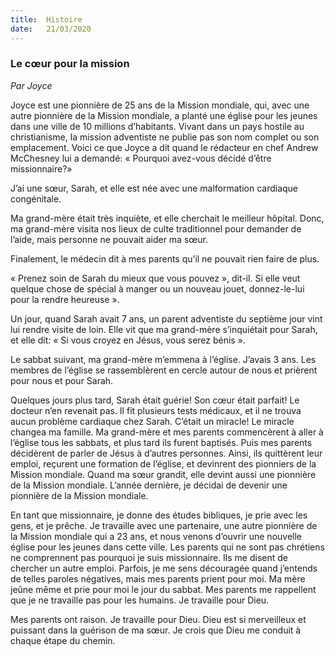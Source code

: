 ```yaml
---
title:  Histoire
date:   21/03/2020
---
```


### Le cœur pour la mission

_Par Joyce_

Joyce est une pionnière de 25 ans de la Mission mondiale, qui, avec une autre pionnière de la Mission mondiale, a planté une église pour les jeunes dans une ville de 10 millions d’habitants. Vivant dans un pays hostile au christianisme, la mission adventiste ne publie pas son nom complet ou son emplacement. Voici ce que Joyce a dit quand le rédacteur en chef Andrew McChesney lui a demandé: « Pourquoi avez-vous décidé d’être missionnaire?»

J’ai une sœur, Sarah, et elle est née avec une malformation cardiaque congénitale.

Ma grand-mère était très inquiète, et elle cherchait le meilleur hôpital. Donc, ma grand-mère visita nos lieux de culte traditionnel pour demander de l’aide, mais personne ne pouvait aider ma sœur.

Finalement, le médecin dit à mes parents qu’il ne pouvait rien faire de plus.

« Prenez soin de Sarah du mieux que vous pouvez », dit-il. Si elle veut quelque chose de spécial à manger ou un nouveau jouet, donnez-le-lui pour la rendre heureuse ».

Un jour, quand Sarah avait 7 ans, un parent adventiste du septième jour vint lui rendre visite de loin. Elle vit que ma grand-mère s’inquiétait pour Sarah, et elle dit: « Si vous croyez en Jésus, vous serez bénis ».

Le sabbat suivant, ma grand-mère m’emmena à l’église. J’avais 3 ans. Les membres de l’église se rassemblèrent en cercle autour de nous et prièrent pour nous et pour Sarah.

Quelques jours plus tard, Sarah était guérie! Son cœur était parfait! Le docteur n’en revenait pas. Il fit plusieurs tests médicaux, et il ne trouva aucun problème cardiaque chez Sarah. C’était un miracle! Le miracle changea ma famille. Ma grand-mère et mes parents commencèrent à aller à l’église tous les sabbats, et plus tard ils furent baptisés. Puis mes parents décidèrent de parler de Jésus à d’autres personnes. Ainsi, ils quittèrent leur emploi, reçurent une formation de l’église, et devinrent des pionniers de la Mission mondiale. Quand ma sœur grandit, elle devint aussi une pionnière de la Mission mondiale. L’année dernière, je décidai de devenir une pionnière de la Mission mondiale.

En tant que missionnaire, je donne des études bibliques, je prie avec les gens, et je prêche. Je travaille avec une partenaire, une autre pionnière de la Mission mondiale qui a 23 ans, et nous venons d’ouvrir une nouvelle église pour les jeunes dans cette ville. Les parents qui ne sont pas chrétiens ne comprennent pas pourquoi je suis missionnaire. Ils me disent de chercher un autre emploi. Parfois, je me sens découragée quand j’entends de telles paroles négatives, mais mes parents prient pour moi. Ma mère jeûne même et prie pour moi le jour du sabbat. Mes parents me rappellent que je ne travaille pas pour les humains. Je travaille pour Dieu.

Mes parents ont raison. Je travaille pour Dieu. Dieu est si merveilleux et puissant dans la guérison de ma sœur. Je crois que Dieu me conduit à chaque étape du chemin.
